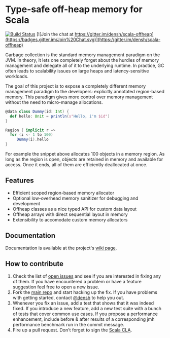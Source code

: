# Type-safe off-heap memory for Scala

[![Build Status](https://travis-ci.org/densh/scala-offheap.svg)](https://travis-ci.org/densh/scala-offheap)
[![Join the chat at https://gitter.im/densh/scala-offheap](https://badges.gitter.im/Join%20Chat.svg)](https://gitter.im/densh/scala-offheap)


Garbage collection is the standard memory management paradigm on the JVM. In theory, it lets one
completely forget about the hurdles of memory management and delegate all of it to the underlying
runtime. In practice, GC often leads to scalability issues on large heaps and latency-sensitive
workloads.

The goal of this project is to expose a completely different memory management
paradigm to the developers: explicitly annotated region-based memory. This paradigm gives
more control over memory management without the need to micro-manage allocations.

```scala
@data class Dummy(id: Int) {
  def hello: Unit = println(s"Hello, i'm $id")
}

Region { implicit r =>
  for (i <- 1 to 100)
     Dummy(i).hello
}
```

For example the snippet above allocates 100 objects in a memory region.
As long as the region is open, objects are retained in memory and available for access.
Once it ends, all of them are efficiently deallocated at once.

## Features

* Efficient scoped region-based memory allocator
* Optional low-overhead memory sanitizer for debugging and development
* Offheap classes as a nice typed API for custom data layout
* Offheap arrays with direct sequential layout in memory
* Extensibility to accomodate custom memory allocators

## Documentation

Documentation is available at the project's
[wiki page](https://github.com/densh/scala-offheap/wiki).

## How to contribute

1. Check the list of [open issues](https://github.com/densh/scala-offheap/issues) and see
   if you are interested in fixing any of them. If you have encountered a problem or have
   a feature suggestion feel free to open a new issue.
1. Fork the [main repo](https://github.com/densh/scala-offheap) and start hacking up
   the fix. If you have problems with getting started, contact
   [@densh](https://github.com/densh) to help you out.
1. Whenever you fix an issue, add a test that shows that it was indeed fixed. If you
   introduce a new feature, add a new test suite with a bunch of tests that cover common
   use cases. If you propose a performance enhancement, include before & after results of
   a corresponding jmh performance benchmark run in the commit message.
1. Fire up a pull request. Don't forget to sign the
   [Scala CLA](http://typesafe.com/contribute/cla/scala).
